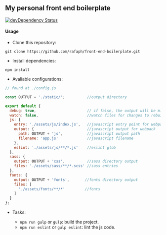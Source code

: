 ## My personal front end boilerplate

[![devDependency Status](https://img.shields.io/david/dev/rafaph/front-end-boilerplate.svg)](https://david-dm.org/rafaph/front-end-boilerplate#info=devDependencies)

#### Usage

* Clone this repository:

```shell
git clone https://github.com/rafaph/front-end-boilerplate.git
```

* Install dependencies:

```shell
npm install
```

* Avaliable configurations:

```js
// found at ./config.js

const OUTPUT = './static/';          //output directory

export default {
  debug: true,                       // if false, the output will be minified
  watch: false,                      //watch files for changes to rebuild
  js: {
    entry: './assets/js/index.js',   //javascript entry point for webpack
    output: {                        //javascript output for webpack
      path: OUTPUT + 'js',           //javascript output path
      filename: 'app.js'             //javascript filename
    },
    eslint: './assets/js/**/*.js'    //eslint glob
  },
  sass: {
    output: OUTPUT + 'css',          //sass directory output
    files: './assets/sass/**/*.scss' //sass entries
  },
  fonts: {
    output: OUTPUT + 'fonts',       //fonts directory output
    files: [
      './assets/fonts/**/*'         //fonts
    ]
  }
};
```

* Tasks:

  * `npm run gulp` or `gulp`: build the project.
  * `npm run eslint` or `gulp eslint`: lint the js code.